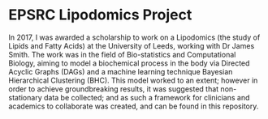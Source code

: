 # EPSRC Lipodomics Project

In 2017, I was awarded a scholarship to work on a Lipodomics (the study of Lipids and Fatty Acids) at the University of Leeds, working with Dr James Smith. The work was in the field of Bio-statistics and Computational Biology, aiming to model a biochemical process in the body via Directed Acyclic Graphs (DAGs) and a machine learning technique Bayesian Hierarchical Clustering (BHC). This model worked to an extent; however in order to achieve groundbreaking results, it was suggested that non-stationary data be collected; and as such a framework for clinicians and academics to collaborate was created, and can be found in this repository.
